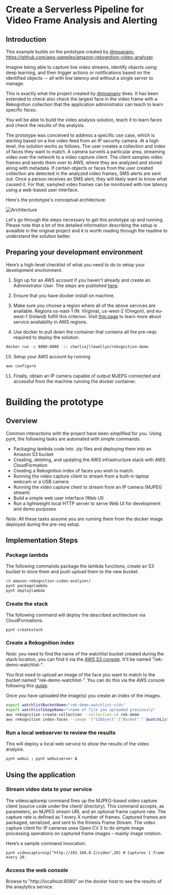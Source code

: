 Create a Serverless Pipeline for Video Frame Analysis and Alerting
========

## Introduction
This example builds on the prototype created by [@moanany](https://github.com/moanany), https://github.com/aws-samples/amazon-rekognition-video-analyzer.

Imagine being able to capture live video streams, identify objects using deep learning, and then trigger actions or notifications based on the identified objects -- all with low latency and without a single server to manage.

This is exactly what the project created by [@moanany](https://github.com/moanany) does. It has been extended to check also check the largest face in the video frame with a Rekognition collection that the application administrator can teach to learn specific faces.

You will be able to build the video analysis solution, teach it to learn faces and check the results of the analysis.

The prototype was conceived to address a specific use case, which is alerting based on a live video feed from an IP security camera. At a high level, the solution works as follows. The user creates a collection and index of faces they want to match. A camera surveils a particular area, streaming video over the network to a video capture client. The client samples video frames and sends them over to AWS, where they are analyzed and stored along with metadata. If certain objects or faces from the user created collection are detected in the analyzed video frames, SMS alerts are sent out. Once a person receives an SMS alert, they will likely want to know what caused it. For that, sampled video frames can be monitored with low latency using a web-based user interface.

Here's the prototype's conceptual architecture:

![Architecture](https://moanany-share.s3.amazonaws.com/serverless_pipeline_arch_2.png?AWSAccessKeyId=AKIAJZICANBOQ5ADZ7YQ&Expires=1532717705&Signature=z1MT0CWAPhDjc9YI5wx25WqlVLQ%3D)

Let's go through the steps necessary to get this prototype up and running. Please note that a lot of the detailed information describing the setup is avaialble in the original project and it is worth reading through the readme to understand the solution better.

## Preparing your development environment
Here’s a high-level checklist of what you need to do to setup your development environment.

1. Sign up for an AWS account if you haven't already and create an Administrator User. The steps are published [here](http://docs.aws.amazon.com/lambda/latest/dg/setting-up.html).

2. Ensure that you have docker install on machine.

3. Make sure you choose a region where all of the above services are available. Regions us-east-1 (N. Virginia), us-west-2 (Oregon), and eu-west-1 (Ireland) fulfill this criterion. Visit [this page](https://aws.amazon.com/about-aws/global-infrastructure/regional-product-services/) to learn more about service availability in AWS regions.

9. Use docker to pull down the container that contains all the pre-reqs required to deploy the solution.

```bash
docker run -p 8080:8080 -ti charliejllewellyn/rekognition-demo
```

10. Setup your AWS account by running

```bash
aws configure
``` 

11. Finally, obtain an IP camera capable of output MJEPG connected and accessful from the machine running the docker container.

# Building the prototype

## Overview
Common interactions with the project have been simplified for you. Using pynt, the following tasks are automated with simple commands: 

- Packaging lambda code into .zip files and deploying them into an Amazon S3 bucket
- Creating, deleting, and updating the AWS infrastructure stack with AWS CloudFormation
- Creating a Rekognition index of faces you wish to match.
- Running the video capture client to stream from a built-in laptop webcam or a USB camera
- Running the video capture client to stream from an IP camera (MJPEG stream)
- Build a simple web user interface (Web UI)
- Run a lightweight local HTTP server to serve Web UI for development and demo purposes

*Note:* All these tasks assume you are running them from the docker image deployed during the pre-req setup. 

## Implementation Steps

### Package lambda
The following commands package the lambda functions, create an S3 bucket to store them and push upload them to the new bucket.

```bash
cd amazon-rekognition-video-analyzer/
pynt packagelambda
pynt deploylambda
```

### Create the stack
The following command will deploy the described architecture via CloudFormations.

```
pynt createstack
```

### Create a Rekognition index
*Note:* you need to find the name of the watchlist bucket created during the stack location, you can find it via the [AWS S3 console](https://s3.console.aws.amazon.com/s3/home). It'll be named "rek-demo-watchlist-<id>". 

You first need to upload an image of the face you want to match to the bucket named "rek-demo-watchlist-<id>". You can do this via the AWS console following this [guide](https://docs.aws.amazon.com/AmazonS3/latest/user-guide/upload-objects.html).

Once you have uploaded the image(s) you create an index of the images.

```bash
export watchlistBucketName="rek-demo-watchlist-<id>"
export watchlistImageName="<name of file you uploaded previously"
aws rekognition create-collection --collection-id rek-demo
aws rekognition index-faces --image '{"S3Object":{"Bucket":"'$watchListBucketName'","Name":"'$watchlistImageName'"}}' --collection-id "rek-demo"
```

### Run a local webserver to review the results
This will deploy a local web service to show the results of the video analysis.

```bash
pynt webui ; pynt webuiserver &
```

## Using the application

### Stream video data to your service
The videocaptureip command fires up the MJPEG-based video capture client (source code under the client/ directory). This command accepts, as parameters, an MJPEG stream URL and an optional frame capture rate. The capture rate is defined as 1 every X number of frames. Captured frames are packaged, serialized, and sent to the Kinesis Frame Stream. The video capture client for IP cameras uses Open CV 3 to do simple image processing operations on captured frame images – mainly image rotation.

Here’s a sample command invocation.

```
pynt videocaptureip["http://192.168.0.2/video",20] # Captures 1 frame every 20.
```

### Access the web console

Browse to "http://localhost:8080" on the docker host to see the results of the anaylytics service.
